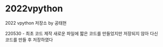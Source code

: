 # 2022vpython
2022 vpython 저장소 by 공태현

220530 - 최초 코드 제작
새로운 파일에 짧은 코드를 만들었지만 저장되지 않아
다신 코드를 만들 후 저장하였다
